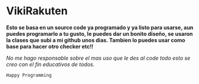 # VikiRakuten

**Esto se basa en un source code ya programado y ya listo para usarse, aun puedes programarlo a tu gusto, le puedes dar un bonito diseño, se usaron la clases que subi a mi github unos dias. Tambien lo puedes usar como base para hacer otro checker etc!!**


*No me hago responsable sobre el mas uso que le des al code todo esto se creo con el fin educativos de todos.*

```csharp
Happy Programming
```
